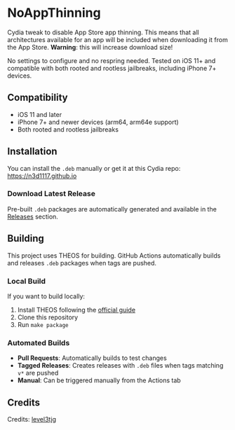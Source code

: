 # NoAppThinning
Cydia tweak to disable App Store app thinning. This means that all architectures available for an app will be included when downloading it from the App Store. <strong>Warning</strong>: this will increase download size!

No settings to configure and no respring needed. Tested on iOS 11+ and compatible with both rooted and rootless jailbreaks, including iPhone 7+ devices.

## Compatibility
- iOS 11 and later
- iPhone 7+ and newer devices (arm64, arm64e support)
- Both rooted and rootless jailbreaks

## Installation
You can install the `.deb` manually or get it at this Cydia repo: https://n3d1117.github.io

### Download Latest Release
Pre-built `.deb` packages are automatically generated and available in the [Releases](https://github.com/yell0wsuit/noappthinning/releases) section.

## Building
This project uses THEOS for building. GitHub Actions automatically builds and releases `.deb` packages when tags are pushed.

### Local Build
If you want to build locally:
1. Install THEOS following the [official guide](https://github.com/theos/theos/wiki/Installation)
2. Clone this repository
3. Run `make package`

### Automated Builds
- **Pull Requests**: Automatically builds to test changes
- **Tagged Releases**: Creates releases with `.deb` files when tags matching `v*` are pushed
- **Manual**: Can be triggered manually from the Actions tab

## Credits
Credits: [level3tjg](https://twitter.com/level3tjg)
